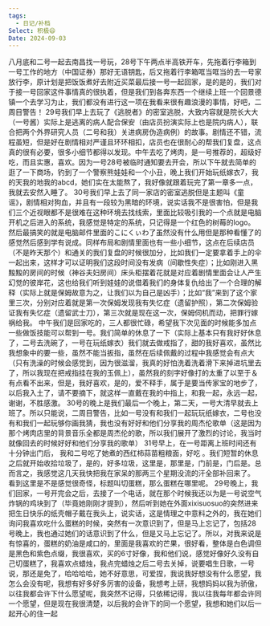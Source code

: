 ```yaml
---
tags:
  - 日记/补档
Select: 积极😄
Date: 2024-09-03
---
```

八月底和二号一起去南昌找一号玩，28号下午两点半高铁开车，先拖着行李箱到一号工作的地方（中国证券）那好无语钥匙，后又拖着行李箱哐当哐当的去一号家放行李，原计划是把饭饭煮好去附近买菜最后接一号一起回家，是的是的，我们对于接一号回家这件事情真的很执着，但是我们到各奔东西一个继续上班一个回景德镇一个去学习为止，我们都没有进行这一项在我看来很有趣浪漫的事情，好吧，二周目警告！
29号我们早上去玩了《逃脱者》的密室逃脱，大致内容就是院长大大（一号酱）实际上是逃离的病人配合保安（由店员扮演实际上也是院内病人），联合把两个外界研究人员（二号和我）关进病房伪造病例）的故事。剧情还不错，流程虽短，但是好在剧情相对严谨且环环相扣，店员也在很耐心的帮我们复盘，这点真的很有必要，很多小细节都得以发现。中午去吃了烤肉，是一号推荐的，超级好吃，而且实惠，喜欢。因为一号28号被临时通知要去开会，所以下午就去简单的逛了一下商场，钓到了一个警察熊娃娃和一个小丑，晚上我们开始玩纸嫁衣7，我的天我的地我的abcd，她们实在太能熬了，我好像就跟着玩完了第一章多一点，我就去安然入睡了。
30号我们早上去了同一家店的密室逃脱但是主题叫《童谣》，剧情相对狗血，并且有一段较为黑暗的环境，说实话我不是很害怕，但是我们三个近视眼都不是很难在这种环境去找线索，里面比较吸引我的一个点就是电脑开机之后进入的系统，我感觉是特定的系统，只记得是一个红色的树莓的logo。然后最搞笑的就是电脑邮件里面的こにくぃわ了虽然没有什么用但是那种看懂了的感觉然后感到学有说成。同样布局和剧情里面也有一些小细节，这点在后续店员（不是昨天那个）和通关的我们复盘的时候很加分，比如我们一定要拿着手上的伞一起出来，这样才可以证明我们这段时间没有发病（间歇性失症）；比如刚进入黑黢黢的房间的时候（神谷夫妇房间）床头柜摆着花就是对应着剧情里面会让人产生幻觉的彼岸花，这也给我们听到娃娃的说借着我们的身体复仇给出了一个合理的解释（实际上就是保姆故意为之，让我们以为自己是凶手）；比如“我”来到了这个家里三次，分别对应着就是第一次保姆发现我有失忆症（遗留护照），第二次保姆验证我有失忆症（遗留武士刀），第三次就是现在这一次，保姆伺机而动，把罪行嫁祸给我。
中午我们是回家吃的，三人都很忙碌，希望我下次见面的时候能多加点一些做饭技能可以帮到一号。我们简单的休息了一下（实际上基本只有我好好休息了，二号去洗碗了，一号在玩纸嫁衣）我们就去做戒指了，甜的我好喜欢，虽然比我想象中的要一些，虽然不能当扳指，虽然在后续佩戴的过程中我感觉会有点大（只有洗澡的时候会感觉到，因为很滋溜，我真的好怕洗着洗着滑下来掉进坑里去了，所以我现在把戒指挂在我的玉佩上），虽然我的刻字好像打的太重了以至于＆有点看不出来，但是，我好喜欢，是的，爱不释手，属于是要当传家宝的地步了，以后我入土了，请不要摘下，就这样一直戴在我的中指上，和我一起，永远一起，谢谢，不胜感激。
30号的晚上是我们最后一个晚上，第二天，一号大清早就去上班了。所以只能说，二周目警告，比如一号没有和我们一起玩玩纸嫁衣，二号也没有和我们一起玩够你画我猜，我也没有好好和他们分享我的周杰伦歌单（这是因为那个烤肉店里的背景音乐全都是周杰伦的歌，所以我们展开了激烈的讨论，我当时就像回去的时候好好和他们分享我的歌单）
31号早上，在一号距离上班时间还有十分钟出门后， 我和二号吃了她煮的西红柿蒜苗粗粮面，好吃 。我们短暂的休息之后就开始收拾垃圾了，是的，好多垃圾，这里是，那里是，门前是，门后是。总而言之，我感觉这几天我快把我在家呆的那两三个星期没流的汗全部补回来了。
看到这里是不是感觉很奇怪，标题叫切蛋糕，那么蛋糕在哪里呢。
 29号晚上，我们回家，一号开完会之后，去接了一个电话，就在那个时候我还以为是一号说空气炸锅的鸡块到了（毕竟她刚刚才提到），然后听到她在外面xixisuosuo的突然进来把生日快乐的纸壳帽子戴在我头上，说实话，这是情理之中意料之外的，我在她们询问我喜欢吃什么蛋糕的时候，突然有一次意识到了，但是马上忘记了，包括28号晚上，我也通过她们的话意识到了什么，但是又马上忘记了。所以，对我来说是有惊喜的，蛋糕的奶油是咸口的，里面是我喜欢的芒果，很好看，整体是白色调但是黑色和紫色点缀，我很喜欢，买的6寸好像，我和他们说，感觉好像好久没有自己切蛋糕了，我喜欢点蜡烛，我点完蜡烛之后二号去关掉，说要唱生日歌，一号说，那还是免了，哈哈哈哈，她不好意思，可爱捏，我说我好想没有什么愿望，我怎么会没有呢，我想有好多好多厉害的设备，我想考上研，我想妈妈以我为骄傲，以往我都会许下什么愿望呢，我突然不记得，只依稀记得，我以往我每年都会许同一个愿望，但是现在我很清楚，以后我的会许下的同一个愿望，我想和她们以后一起开心的住一起